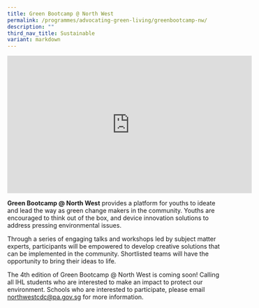 ```yaml
---
title: Green Bootcamp @ North West
permalink: /programmes/advocating-green-living/greenbootcamp-nw/
description: ""
third_nav_title: Sustainable
variant: markdown
---
```

<iframe allowfullscreen="" allow="accelerometer; autoplay; clipboard-write; encrypted-media; gyroscope; picture-in-picture; web-share" frameborder="0" title="YouTube video player" src="https://www.youtube.com/embed/hsACnPm88-E?si=LPDubehw3sRuiZx1" height="315" width="560"></iframe>

**Green Bootcamp @ North West** provides a platform for youths to ideate and lead the way as green change makers in the community. Youths are encouraged to think out of the box, and device innovation solutions to address pressing environmental issues.

  Through a series of engaging talks and workshops led by subject matter experts, participants will be empowered to develop creative solutions that can be implemented in the community. Shortlisted teams will have the opportunity to bring their ideas to life.
	
The 4th edition of Green Bootcamp @ North West is coming soon! Calling all IHL students who are interested to make an impact to protect our environment. Schools who are interested to participate, please email [northwestcdc\@pa.gov.sg](mailto:northwestcdc_@pa.gov.sg "mailto:northwestcdc_pa.gov.sg") for more information.